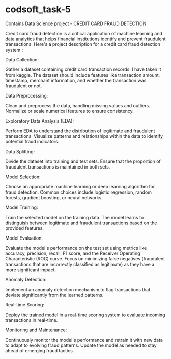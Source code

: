 # codsoft_task-5
Contains Data Science project - CREDIT CARD FRAUD DETECTION

Credit card fraud detection is a critical application of machine learning and data analytics that helps financial institutions identify and prevent fraudulent transactions. Here's a project description for a credit card fraud detection system :

Data Collection:

Gather a dataset containing credit card transaction records.
I have taken it from kaggle.
The dataset should include features like transaction amount, timestamp, merchant information, and whether the transaction was fraudulent or not.

Data Preprocessing:

Clean and preprocess the data, handling missing values and outliers.
Normalize or scale numerical features to ensure consistency.

Exploratory Data Analysis (EDA):

Perform EDA to understand the distribution of legitimate and fraudulent transactions.
Visualize patterns and relationships within the data to identify potential fraud indicators.

Data Splitting:

Divide the dataset into training and test sets.
Ensure that the proportion of fraudulent transactions is maintained in both sets.

Model Selection:

Choose an appropriate machine learning or deep learning algorithm for fraud detection.
Common choices include logistic regression, random forests, gradient boosting, or neural networks.

Model Training:

Train the selected model on the training data.
The model learns to distinguish between legitimate and fraudulent transactions based on the provided features.

Model Evaluation:

Evaluate the model's performance on the test set using metrics like accuracy, precision, recall, F1 score, and the Receiver Operating Characteristic (ROC) curve.
Focus on minimizing false negatives (fraudulent transactions that are incorrectly classified as legitimate) as they have a more significant impact.

Anomaly Detection:

Implement an anomaly detection mechanism to flag transactions that deviate significantly from the learned patterns.

Real-time Scoring:

Deploy the trained model in a real-time scoring system to evaluate incoming transactions in real-time.

Monitoring and Maintenance:

Continuously monitor the model's performance and retrain it with new data to adapt to evolving fraud patterns.
Update the model as needed to stay ahead of emerging fraud tactics.

